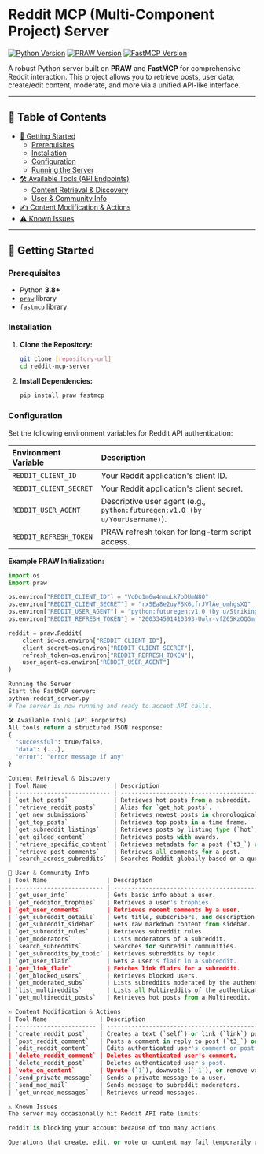 # Reddit MCP (Multi-Component Project) Server

[![Python Version](https://img.shields.io/badge/python-3.8+-blue.svg)](https://www.python.org/)
[![PRAW Version](https://img.shields.io/badge/PRAW-Latest-orange.svg)](https://pypi.org/project/praw/)
[![FastMCP Version](https://img.shields.io/badge/FastMCP-Latest-brightgreen.svg)](https://pypi.org/project/fastmcp/)

A robust Python server built on **PRAW** and **FastMCP** for comprehensive Reddit interaction. This project allows you to retrieve posts, user data, create/edit content, moderate, and more via a unified API-like interface.

---

## 📌 Table of Contents

- [🚀 Getting Started](#-getting-started)
  - [Prerequisites](#prerequisites)
  - [Installation](#installation)
  - [Configuration](#configuration)
  - [Running the Server](#running-the-server)
- [🛠️ Available Tools (API Endpoints)](#️-available-tools-api-endpoints)
  - [Content Retrieval & Discovery](#content-retrieval--discovery)
  - [User & Community Info](#user--community-info)
- [✍️ Content Modification & Actions](#️-content-modification--actions)
- [⚠️ Known Issues](#️-known-issues)

---

## 🚀 Getting Started

### Prerequisites

- Python **3.8+**
- [`praw`](https://pypi.org/project/praw/) library
- [`fastmcp`](https://pypi.org/project/fastmcp/) library

### Installation

1. **Clone the Repository:**
    ```bash
    git clone [repository-url]
    cd reddit-mcp-server
    ```

2. **Install Dependencies:**
    ```bash
    pip install praw fastmcp
    ```

### Configuration

Set the following environment variables for Reddit API authentication:

| Environment Variable | Description |
| :--- | :--- |
| `REDDIT_CLIENT_ID` | Your Reddit application's client ID. |
| `REDDIT_CLIENT_SECRET` | Your Reddit application's client secret. |
| `REDDIT_USER_AGENT` | Descriptive user agent (e.g., `python:futuregen:v1.0 (by u/YourUsername)`). |
| `REDDIT_REFRESH_TOKEN` | PRAW refresh token for long-term script access. |

**Example PRAW Initialization:**
```python
import os
import praw

os.environ["REDDIT_CLIENT_ID"] = "VoDq1m6w4nmuLk7oDUmN8Q"
os.environ["REDDIT_CLIENT_SECRET"] = "rxSEa8e2uyFSK6cfrJVlAe_omhgsXQ"
os.environ["REDDIT_USER_AGENT"] = "python:futuregen:v1.0 (by u/Striking_Economy698)"
os.environ["REDDIT_REFRESH_TOKEN"] = "200334591410393-Uwlr-vfZ65KzOQGmmr2qCUV_TrT53w"

reddit = praw.Reddit(
    client_id=os.environ["REDDIT_CLIENT_ID"],
    client_secret=os.environ["REDDIT_CLIENT_SECRET"],
    refresh_token=os.environ["REDDIT_REFRESH_TOKEN"],
    user_agent=os.environ["REDDIT_USER_AGENT"]
)

Running the Server
Start the FastMCP server:
python reddit_server.py
# The server is now running and ready to accept API calls.

🛠️ Available Tools (API Endpoints)
All tools return a structured JSON response:
{
  "successful": true/false,
  "data": {...},
  "error": "error message if any"
}

Content Retrieval & Discovery
| Tool Name                   | Description                                               | Parameters                                                     |
| --------------------------- | --------------------------------------------------------- | -------------------------------------------------------------- |
| `get_hot_posts`             | Retrieves hot posts from a subreddit.                     | `subreddit`, `limit`                                           |
| `retrieve_reddit_posts`     | Alias for `get_hot_posts`.                                | `subreddit`, `size`                                            |
| `get_new_submissions`       | Retrieves newest posts in chronological order.            | `subreddit`, `limit`                                           |
| `get_top_posts`             | Retrieves top posts in a time frame.                      | `subreddit`, `time_filter`, `limit`                            |
| `get_subreddit_listings`    | Retrieves posts by listing type (`hot`, `top`, etc.).     | `subreddit`, `listing_type`, `time_filter (optional)`, `limit` |
| `get_gilded_content`        | Retrieves posts with awards.                              | `subreddit`, `limit`                                           |
| `retrieve_specific_content` | Retrieves metadata for a post (`t3_`) or comment (`t1_`). | `id`                                                           |
| `retrieve_post_comments`    | Retrieves all comments for a post.                        | `article` (post ID)                                            |
| `search_across_subreddits`  | Searches Reddit globally based on a query.                | `search_query`, `limit`, `sort`                                |

👥 User & Community Info
| Tool Name                 | Description                                              | Parameters                  |
| ------------------------- | -------------------------------------------------------- | --------------------------- |
| `get_user_info`           | Gets basic info about a user.                            | `username`                  |
| `get_redditor_trophies`   | Retrieves a user's trophies.                             | `username`                  |
| `get_user_comments`       | Retrieves recent comments by a user.                     | `username`, `limit`         |
| `get_subreddit_details`   | Gets title, subscribers, and description of a subreddit. | `subreddit`                 |
| `get_subreddit_sidebar`   | Gets raw markdown content from sidebar.                  | `subreddit`                 |
| `get_subreddit_rules`     | Retrieves subreddit rules.                               | `subreddit`                 |
| `get_moderators`          | Lists moderators of a subreddit.                         | `subreddit`                 |
| `search_subreddits`       | Searches for subreddit communities.                      | `query`, `limit`            |
| `get_subreddits_by_topic` | Retrieves subreddits by topic.                           | `topic`, `limit`            |
| `get_user_flair`          | Gets a user's flair in a subreddit.                      | `subreddit`, `username`     |
| `get_link_flair`          | Fetches link flairs for a subreddit.                     | `subreddit`                 |
| `get_blocked_users`       | Retrieves blocked users.                                 | (None)                      |
| `get_moderated_subs`      | Lists subreddits moderated by the authenticated user.    | `limit`                     |
| `list_multireddits`       | Lists all Multireddits of the authenticated user.        | (None)                      |
| `get_multireddit_posts`   | Retrieves hot posts from a Multireddit.                  | `multireddit_name`, `limit` |

✍️ Content Modification & Actions
| Tool Name               | Description                                                  | Parameters                                                                               |
| ----------------------- | ------------------------------------------------------------ | ---------------------------------------------------------------------------------------- |
| `create_reddit_post`    | Creates a text (`self`) or link (`link`) post.               | `subreddit`, `title`, `kind`, `text` (for self), `url` (for link), `flair_id (optional)` |
| `post_reddit_comment`   | Posts a comment in reply to post (`t3_`) or comment (`t1_`). | `thing_id`, `text`                                                                       |
| `edit_reddit_content`   | Edits authenticated user's comment or post.                  | `thing_id`, `text`                                                                       |
| `delete_reddit_comment` | Deletes authenticated user's comment.                        | `id`                                                                                     |
| `delete_reddit_post`    | Deletes authenticated user's post.                           | `id`                                                                                     |
| `vote_on_content`       | Upvote (`1`), downvote (`-1`), or remove vote (`0`).         | `fullname`, `direction`                                                                  |
| `send_private_message`  | Sends a private message to a user.                           | `recipient`, `subject`, `message`                                                        |
| `send_mod_mail`         | Sends message to subreddit moderators.                       | `subreddit`, `subject`, `message`                                                        |
| `get_unread_messages`   | Retrieves unread messages.                                   | `limit`                                                                                  |

⚠️ Known Issues
The server may occasionally hit Reddit API rate limits:

reddit is blocking your account because of too many actions

Operations that create, edit, or vote on content may fail temporarily until the block is lifted.
